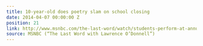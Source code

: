 ```yaml
---
title: 10-year-old does poetry slam on school closing
date: 2014-04-07 00:00:00 Z
position: 21
link: http://www.msnbc.com/the-last-word/watch/students-perform-at-annual-poetry-slam-219701315936
source: MSNBC (“The Last Word with Lawrence O’Donnell”)
---
```


